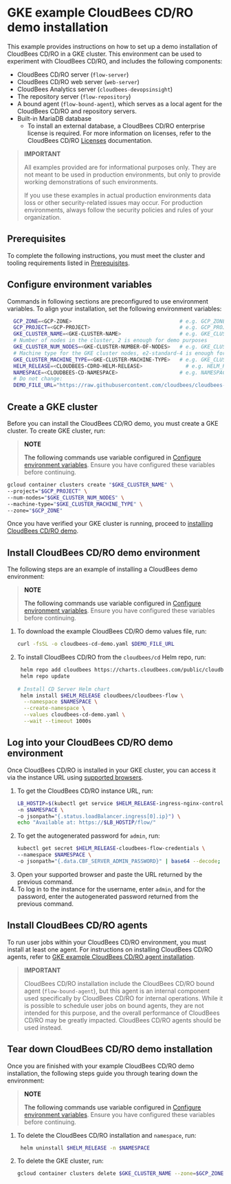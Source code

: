 # GKE example CloudBees CD/RO demo installation <a name="cdro-gke-example-demo"/>

This example provides instructions on how to set up a demo installation of CloudBees CD/RO in a GKE cluster. This environment can be used to experiment with CloudBees CD/RO, and includes the following components: 

* CloudBees CD/RO server (`flow-server`)
* CloudBees CD/RO web server (`web-server`)
* CloudBees Analytics server (`cloudbees-devopsinsight`)
* The repository server (`flow-repository`)
* A bound agent (`flow-bound-agent`), which serves as a local agent for the CloudBees CD/RO and repository servers.
* Built-in MariaDB database 
  * To install an external database, a CloudBees CD/RO enterprise license is required. For more information on licenses, refer to the CloudBees CD/RO [Licenses](https://docs.cloudbees.com/docs/cloudbees-cd/latest/set-up-cdro/licenses) documentation. 

>**IMPORTANT**
>
>All examples provided are for informational purposes only. They are not meant to be used in production environments, but only to provide working demonstrations of such environments.
>
>If you use these examples in actual production environments data loss or other security-related issues may occur. For production environments, always follow the security policies and rules of your organization.

## Prerequisites <a name="cdro-gke-example-demo-prerequisites"/>
To complete the following instructions, you must meet the cluster and tooling requirements listed in [Prerequisites](README.md#gke-available-examples-a-namecdro-gke-available-examples).

## Configure environment variables <a name="cdro-gke-example-demo-config-env-vars"/>

Commands in following sections are preconfigured to use environment variables. To align your installation, set the following environment variables:

```bash
  GCP_ZONE=<GCP-ZONE>                                   # e.g. GCP_ZONE=us-east1-b
  GCP_PROJECT=<GCP-PROJECT>                             # e.g. GCP_PROJECT=cloudbees-cd-demo
  GKE_CLUSTER_NAME=<GKE-CLUSTER-NAME>                   # e.g. GKE_CLUSTER_NAME=gke-cd-demo
  # Number of nodes in the cluster, 2 is enough for demo purposes
  GKE_CLUSTER_NUM_NODES=<GKE-CLUSTER-NUMBER-OF-NODES>   # e.g. GKE_CLUSTER_NUM_NODES=2
  # Machine type for the GKE cluster nodes, e2-standard-4 is enough for demo purposes
  GKE_CLUSTER_MACHINE_TYPE=<GKE-CLUSTER-MACHINE-TYPE>   # e.g. GKE_CLUSTER_MACHINE_TYPE=e2-standard-4
  HELM_RELEASE=<CLOUDBEES-CDRO-HELM-RELEASE>              # e.g. HELM_RELEASE=cd-demo
  NAMESPACE=<CLOUDBEES-CD-NAMESPACE>                    # e.g. NAMESPACE=cd-demo
  # Do not change:
  DEMO_FILE_URL="https://raw.githubusercontent.com/cloudbees/cloudbees-examples/master/cloudbees-cd/kubernetes/cloudbees-cd-demo.yaml"
``` 

## Create a GKE cluster <a name="cdro-gke-example-demo-create-gke-cluster"/>

Before you can install the CloudBees CD/RO demo, you must create a GKE cluster. To create GKE cluster, run:

>**NOTE**
>
>The following commands use variable configured in [Configure environment variables](#configure-environment-variables-a-namecdro-gke-example-demo-config-env-vars). Ensure you have configured these variables before continuing.  

```bash
gcloud container clusters create "$GKE_CLUSTER_NAME" \
--project="$GCP_PROJECT" \
--num-nodes="$GKE_CLUSTER_NUM_NODES" \
--machine-type="$GKE_CLUSTER_MACHINE_TYPE" \
--zone="$GCP_ZONE"
```
Once you have verified your GKE cluster is running, proceed to [installing CloudBees CD/RO demo](#cdro-gke-example-demo-install-cdro). 

## Install CloudBees CD/RO demo environment <a name="cdro-gke-example-demo-install-cdro"/>

The following steps are an example of installing a CloudBees demo environment:

>**NOTE**
>
>The following commands use variable configured in [Configure environment variables](#configure-environment-variables-a-namecdro-gke-example-demo-config-env-vars). Ensure you have configured these variables before continuing.

1. To download the example CloudBees CD/RO demo values file, run:
    ```bash
    curl -fsSL -o cloudbees-cd-demo.yaml $DEMO_FILE_URL
    ```
2. To install CloudBees CD/RO from the `cloudbees/cd` Helm repo, run:
    ```bash
     helm repo add cloudbees https://charts.cloudbees.com/public/cloudbees
     helm repo update
  
    # Install CD Server Helm chart
     helm install $HELM_RELEASE cloudbees/cloudbees-flow \
      --namespace $NAMESPACE \
      --create-namespace \
      --values cloudbees-cd-demo.yaml \
      --wait --timeout 1000s
   ```

## Log into your CloudBees CD/RO demo environment <a name="cdro-gke-example-demo-login"/>

Once CloudBees CD/RO is installed in your GKE cluster, you can access it via the instance URL using [supported browsers](https://docs.cloudbees.com/docs/cloudbees-common/latest/supported-platforms/cloudbees-ci-cloud#browsers). 

1. To get the CloudBees CD/RO instance URL, run:
    ```bash
    LB_HOSTIP=$(kubectl get service $HELM_RELEASE-ingress-nginx-controller \
    -n $NAMESPACE \
    -o jsonpath="{.status.loadBalancer.ingress[0].ip}") \
    echo "Available at: https://$LB_HOSTIP/flow/"
   ```
2. To get the autogenerated password for `admin`, run:
    ```bash
    kubectl get secret $HELM_RELEASE-cloudbees-flow-credentials \
    --namespace $NAMESPACE \
    -o jsonpath="{.data.CBF_SERVER_ADMIN_PASSWORD}" | base64 --decode; echo
    ```
3. Open your supported browser and paste the URL returned by the previous command.
4. To log in to the instance for the username, enter `admin`, and for the password, enter the autogenerated password returned from the previous command.  


## Install CloudBees CD/RO agents <a name="cdro-gke-example-demo-install-cdro-agents"/>

To run user jobs within your CloudBees CD/RO environment, you must install at least one agent. For instructions on installing CloudBees CD/RO agents, refer to [GKE example CloudBees CD/RO agent installation](agents.md).

>**IMPORTANT**
>
> CloudBees CD/RO installation include the CloudBees CD/RO bound agent (`flow-bound-agent`), but this agent is an internal component used specifically by CloudBees CD/RO for internal operations. While it is possible to schedule user jobs on bound agents, they are not intended for this purpose, and the overall performance of CloudBees CD/RO may be greatly impacted. CloudBees CD/RO agents should be used instead.

## Tear down CloudBees CD/RO demo installation <a name="cdro-gke-example-demo-teardown"/>

Once you are finished with your example CloudBees CD/RO demo installation, the following steps guide you through tearing down the environment:

>**NOTE**
>
>The following commands use variable configured in [Configure environment variables](#configure-environment-variables-a-namecdro-gke-example-demo-config-env-vars). Ensure you have configured these variables before continuing.

1. To delete the CloudBees CD/RO installation and `namespace`, run: 
   ```bash
    helm uninstall $HELM_RELEASE -n $NAMESPACE
    ```
2. To delete the GKE cluster, run:
   ```bash
   gcloud container clusters delete $GKE_CLUSTER_NAME --zone=$GCP_ZONE
   ``` 
